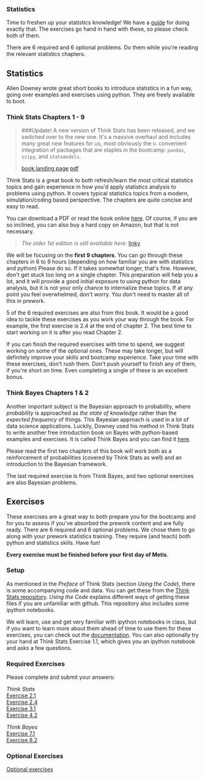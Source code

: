 ### Statistics

Time to freshen up your statistics knowledge! We have a
[guide](stats.md) for doing exactly that. The exercises go hand in
hand with these, so please check both of them.

There are 6 required and 6 optional problems. Do them while
you're reading the relevant statistics chapters.

## Statistics

Allen Downey wrote great short books to introduce statistics in a fun
way, going over examples and exercises using python. They are freely
available to boot.


### Think Stats Chapters 1 - 9

> ###Update!
> A new version of Think Stats has been released, and we switched
> over to the new one. It's a massive overhaul and includes many great new
> features for us, most obviously the v. convenient integration of packages
> that are staples in the bootcamp: `pandas`, `scipy`, and `statsmodels`.
>
> [book landing page](http://greenteapress.com/thinkstats2/)
> [pdf](http://greenteapress.com/thinkstats2/thinkstats2.pdf)

Think Stats is a great book to both refresh/learn the most critical
statistics topics and gain experience in how you'd apply statistics
analysis to problems using python. It covers typical statistics topics
from a modern, simulation/coding based perspective. The chapters are
quite concise and easy to read.

You can download a PDF or read the book online
[here](http://www.greenteapress.com/thinkstats2/). Of course, if you
are so inclined, you can also buy a hard copy on Amazon, but that is
not necessary.

> *The older 1st edition is still available here:* [linky](http://www.greenteapress.com/thinkstats/)

We will be focusing on the **first 9 chapters**. You can go through these chapters in 6 to 9 hours (depending on how
familiar you are with statistics and python) Please
do so. If it takes somewhat longer, that's fine. However, don't get
stuck too long on a single chapter. This preparation will help you a lot, and it will
provide a good initial exposure to using python for data analysis, but
it is not your only chance to internalize these topics. If at any
point you feel overwhelmed, don't worry. You don't need to master all
of this in prework.

5 of the 6 required exercises are also from this book. It would be a good idea to tackle these exercises as you work your way through the book. For example, the first exercise is 2.4 at the end of chapter 2. The best time to start working on it is after you read Chapter 2.

If you can finish the required exercises with time to spend, we suggest working on some of the optional ones. These may take longer, but will definitely improve your skills and bootcamp experience. Take your time with these
exercises, don't rush them. Don't push yourself to finish any of them, if you're short on time. Even completing a single
of these is an excellent bonus.


### Think Bayes Chapters 1 & 2

Another important subject is the Bayesian approach to probability,
where _probability_ is approached as _the state of knowledge_ rather
than the _expected frequency_ of things. This Bayesian approach is
used in a lot of data science applications. Luckily, Downey used his
method in Think Stats to write another free introduction book on Bayes
with python-based examples and exercises. It is called Think Bayes and
you can find it [here](http://www.greenteapress.com/thinkbayes/).

Please read the first two chapters of this book will work both as a
reinforcement of probabilities (covered by Think Stats as well) and an
introduction to the Bayesian framework.

The last required exercise is from Think Bayes, and two optional exercises are also Bayesian problems.


## Exercises

These exercises are a great way to both prepare you for the bootcamp and for you to assess if you've absorbed the prework content and are fully ready.
There are 6 required and 6 optional problems. We chose them to go along with your prework statistics training. They require (and teach) both python and statistics skills. Have fun!

**Every exercise must be finished before your first day of Metis.**


### Setup

As mentioned in the *Preface* of Think Stats (section *Using the Code*), there is some accompanying code and data.
You can get these from the [Think Stats repository](https://github.com/AllenDowney/ThinkStats2).
*Using the Code* explains different ways of getting these files if you are unfamiliar with github.
This repository also includes some ipython notebooks.

We will learn, use and get very familiar with ipython notebooks in class,
but if you want to learn more about them ahead of time to use them for these exercises,
you can check out the [documentation](http://ipython.org/ipython-doc/stable/notebook/notebook.html). You can also optionally try your hand at Think Stats Exercise 1.1, which gives you an ipython notebook and asks a few questions.

### Required Exercises

Please complete and submit your answers:  

_Think Stats_  
[Exercise 2.1](exercise_2.1.py)  
[Exercise 2.4](exercise_2.4.py)  
[Exercise 3.1](exercise_3.1.py)  
[Exercise 4.2](exercise_4.2.py)  

_Think Bayes_  
[Exercise 7.1](exercise_7.1.py)  
[Exercise 8.2](exercise_8.2.py)  


### Optional Exercises
[Optional exercises](optional.md)
